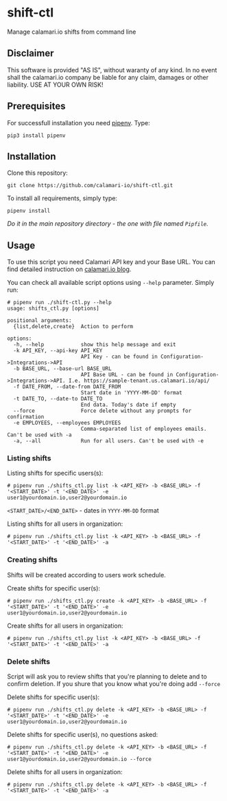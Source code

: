 # shift-ctl
Manage calamari.io shifts from command line

## Disclaimer
This software is provided "AS IS", without waranty of any kind. In no event shall the calamari.io company be liable for any claim, damages or other liability. USE AT YOUR OWN RISK!

## Prerequisites
For successfull installation you need [pipenv](https://pipenv.pypa.io/en/latest/). Type:

```pip3 install pipenv```

## Installation

Clone this repository:

```git clone https://github.com/calamari-io/shift-ctl.git```

To install all requirements, simply type:

```pipenv install``` 

*Do it in the main repository directory - the one with file named `Pipfile`.*

## Usage

To use this script you need Calamari API key and your Base URL. You can find detailed instruction on [calamari.io blog](https://help.calamari.io/en/collections/5990-api).

You can check all available script options using `--help` parameter. Simply run:
```
# pipenv run ./shift-ctl.py --help
usage: shifts_ctl.py [options]

positional arguments:
  {list,delete,create}  Action to perform

options:
  -h, --help            show this help message and exit
  -k API_KEY, --api-key API_KEY
                        API Key - can be found in Configuration->Integrations->API
  -b BASE_URL, --base-url BASE_URL
                        API Base URL - can be found in Configuration->Integrations->API. I.e. https://sample-tenant.us.calamari.io/api/
  -f DATE_FROM, --date-from DATE_FROM
                        Start date in 'YYYY-MM-DD' format
  -t DATE_TO, --date-to DATE_TO
                        End data. Today's date if empty
  --force               Force delete without any prompts for confirmation
  -e EMPLOYEES, --employees EMPLOYEES
                        Comma-separated list of employees emails. Can't be used with -a
  -a, --all             Run for all users. Can't be used with -e
```

### Listing shifts
Listing shifts for specific users(s):

```
# pipenv run ./shifts_ctl.py list -k <API_KEY> -b <BASE_URL> -f '<START_DATE>' -t '<END_DATE>' -e user1@yourdomain.io,user2@yourdomain.io
```
`<START_DATE>/<END_DATE>` - dates in `YYYY-MM-DD` format

Listing shifts for all users in organization:

```
# pipenv run ./shifts_ctl.py list -k <API_KEY> -b <BASE_URL> -f '<START_DATE>' -t '<END_DATE>' -a
```

### Creating shifts

Shifts will be created according to users work schedule.

Create shifts for specific user(s):

```
# pipenv run ./shifts_ctl.py create -k <API_KEY> -b <BASE_URL> -f '<START_DATE>' -t '<END_DATE>' -e user1@yourdomain.io,user2@yourdomain.io
```

Create shifts for all users in organization:

```
# pipenv run ./shifts_ctl.py list -k <API_KEY> -b <BASE_URL> -f '<START_DATE>' -t '<END_DATE>' -a
```

### Delete shifts

Script will ask you to review shifts that you're planning to delete and to confirm deletion. If you shure that you know what you're doing add `--force`

Delete shifts for specific user(s):

```
# pipenv run ./shifts_ctl.py delete -k <API_KEY> -b <BASE_URL> -f '<START_DATE>' -t '<END_DATE>' -e user1@yourdomain.io,user2@yourdomain.io
```

Delete shifts for specific user(s), no questions asked:

```
# pipenv run ./shifts_ctl.py delete -k <API_KEY> -b <BASE_URL> -f '<START_DATE>' -t '<END_DATE>' -e user1@yourdomain.io,user2@yourdomain.io --force
```

Delete shifts for all users in organization:

```
# pipenv run ./shifts_ctl.py delete -k <API_KEY> -b <BASE_URL> -f '<START_DATE>' -t '<END_DATE>' -a
```
